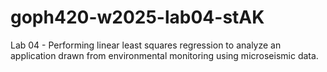 # goph420-w2025-lab04-stAK
Lab 04 - Performing linear least squares regression to analyze an application drawn from environmental monitoring using microseismic data.
